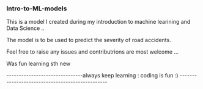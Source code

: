 ### Intro-to-ML-models

This is a model I created during my introduction to machine learining and Data Science ..

The model is to be used to predict the severity of road accidents. 

Feel free to raise any issues and contributrions are most welcome ... 

Was fun learning sth new 

-------------------------------always keep learning : coding is fun :) ------------------------------------------------
